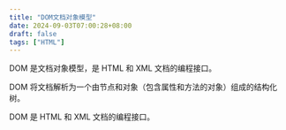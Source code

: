 ```yaml
---
title: "DOM文档对象模型"
date: 2024-09-03T07:00:28+08:00
draft: false
tags: ["HTML"]
---
```


DOM 是文档对象模型，是 HTML 和 XML 文档的编程接口。

DOM 将文档解析为一个由节点和对象（包含属性和方法的对象）组成的结构化树。

DOM 是 HTML 和 XML 文档的编程接口。
